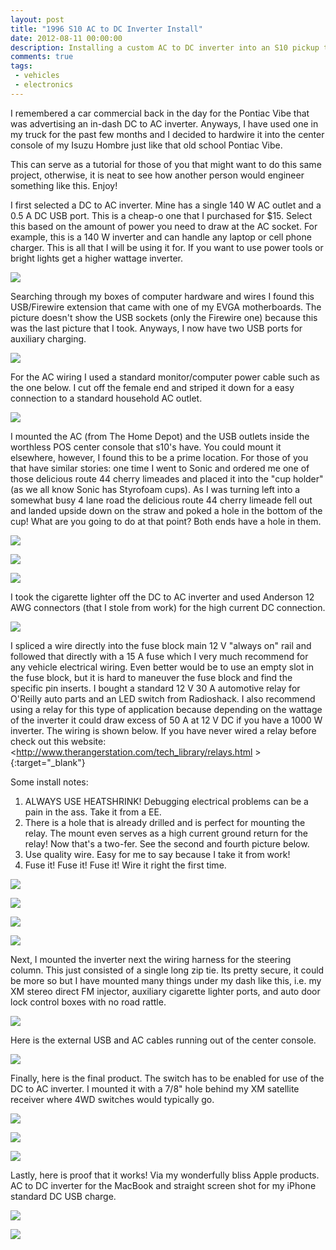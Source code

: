 ```yaml
---
layout: post
title: "1996 S10 AC to DC Inverter Install"
date: 2012-08-11 00:00:00
description: Installing a custom AC to DC inverter into an S10 pickup truck
comments: true
tags: 
 - vehicles
 - electronics
---
```


I remembered a car commercial back in the day for the Pontiac Vibe that was advertising an in-dash DC to AC inverter. Anyways, I have used one in my truck for the past few months and I decided to hardwire it into the center console of my Isuzu Hombre just like that old school Pontiac Vibe.

This can serve as a tutorial for those of you that might want to do this same project, otherwise, it is neat to see how another person would engineer something like this. Enjoy!

I first selected a DC to AC inverter. Mine has a single 140 W AC outlet and a 0.5 A DC USB port. This is a cheap-o one that I purchased for $15. Select this based on the amount of power you need to draw at the AC socket. For example, this is a 140 W inverter and can handle any laptop or cell phone charger. This is all that I will be using it for. If you want to use power tools or bright lights get a higher wattage inverter.

![](https://lh6.googleusercontent.com/-JO1nklSvSgw/UCYCoBvtYCI/AAAAAAAAALQ/eLNQBhDb1Qk/s767/1.JPG)

Searching through my boxes of computer hardware and wires I found this USB/Firewire extension that came with one of my EVGA motherboards. The picture doesn't show the USB sockets (only the Firewire one) because this was the last picture that I took. Anyways, I now have two USB ports for auxiliary charging.

![](https://lh3.googleusercontent.com/-oxZxCv-rp-I/UCYC54t_32I/AAAAAAAAALQ/muCtOAC_Ad8/s767/2.JPG)

For the AC wiring I used a standard monitor/computer power cable such as the one below. I cut off the female end and striped it down for a easy connection to a standard household AC outlet. 

![](http://images.samash.com/sa/HPW/HPWC400.fpx?cvt=jpg)

I mounted the AC (from The Home Depot) and the USB outlets inside the worthless POS center console that s10's have. You could mount it elsewhere, however, I found this to be a prime location. For those of you that have similar stories: one time I went to Sonic and ordered me one of those delicious route 44 cherry limeades and placed it into the "cup holder" (as we all know Sonic has Styrofoam cups). As I was turning left into a somewhat busy 4 lane road the delicious route 44 cherry limeade fell out and landed upside down on the straw and poked a hole in the bottom of the cup! What are you going to do at that point? Both ends have a hole in them.

![](https://lh6.googleusercontent.com/-DBC63iiuU4I/UCYC670s9aI/AAAAAAAAALQ/bZNSW1Jdpgw/s767/3.JPG)

![](https://lh5.googleusercontent.com/-D6rjcjROx38/UCYC62BOOnI/AAAAAAAAALQ/rr68hi_el08/s575/4.JPG)

![](https://lh3.googleusercontent.com/-orNbxh6jkO8/UCYDB-jn2JI/AAAAAAAAALQ/_VTzQzwX3Mk/s767/5.JPG)

I took the cigarette lighter off the DC to AC inverter and used Anderson 12 AWG connectors (that I stole from work) for the high current DC connection. 

![](https://lh6.googleusercontent.com/-pIKZCpzxBlk/UCYDD25uMjI/AAAAAAAAALQ/UWDNsc8AVJA/s767/6.JPG)

I spliced a wire directly into the fuse block main 12 V "always on" rail and followed that directly with a 15 A fuse which I very much recommend for any vehicle electrical wiring. Even better would be to use an empty slot in the fuse block, but it is hard to maneuver the fuse block and find the specific pin inserts. I bought a standard 12 V 30 A automotive relay for O'Reilly auto parts and an LED switch from Radioshack. I also recommend using a relay for this type of application because depending on the wattage of the inverter it could draw excess of 50 A at 12 V DC if you have a 1000 W inverter. The wiring is shown below. If you have never wired a relay before check out this website: <http://www.therangerstation.com/tech_library/relays.html >{:target="_blank"}

Some install notes:
1) ALWAYS USE HEATSHRINK! Debugging electrical problems can be a pain in the ass. Take it from a EE.
2) There is a hole that is already drilled and is perfect for mounting the relay. The mount even serves as a high current ground return for the relay! Now that's a two-fer. See the second and fourth picture below.
3) Use quality wire. Easy for me to say because I take it from work!
4) Fuse it! Fuse it! Fuse it! Wire it right the first time. 

![](https://lh5.googleusercontent.com/-7ZMm52lXPbc/UCYDBA54e-I/AAAAAAAAALQ/sLNt8w-hgxA/s767/7.JPG)

![](https://lh4.googleusercontent.com/-tInMY-048g8/UCYDGckQOoI/AAAAAAAAALQ/KwOsNhJl66o/s767/8.JPG)

![](https://lh4.googleusercontent.com/-hsLpbMCv2Qk/UCYDGUkiiwI/AAAAAAAAALQ/Kxnkgtpu5r8/s767/9.JPG)

![](https://lh6.googleusercontent.com/-jLIAe0aRPis/UCYCmQVWscI/AAAAAAAAALQ/0xOi5uBFDiY/s767/10.JPG)

Next, I mounted the inverter next the wiring harness for the steering column. This just consisted of a single long zip tie. Its pretty secure, it could be more so but I have mounted many things under my dash like this, i.e. my XM stereo direct FM injector, auxiliary cigarette lighter ports, and auto door lock control boxes with no road rattle. 

![](https://lh5.googleusercontent.com/-pi0TBfrQ2VQ/UCYCnP3d2hI/AAAAAAAAALQ/mVPH9LJJz3E/s575/11.JPG)

Here is the external USB and AC cables running out of the center console.

![](https://lh5.googleusercontent.com/-nZ9MNOp86uY/UCYCrr3n8tI/AAAAAAAAALQ/GnLWjRxupBU/s575/12.JPG)

Finally, here is the final product. The switch has to be enabled for use of the DC to AC inverter. I mounted it with a 7/8" hole behind my XM satellite receiver where 4WD switches would typically go.

![](https://lh5.googleusercontent.com/-PDI0SeO9Lvc/UCYCw9zpTSI/AAAAAAAAALQ/yT87zSLFkkE/s1113/15.JPG)

![](https://lh4.googleusercontent.com/-lSkR-HmHHZM/UCYCs4UtT3I/AAAAAAAAALQ/6CdbSDjvvXc/s575/13.JPG)

![](https://lh6.googleusercontent.com/-ZVacis5vD70/UCYCtL9OcLI/AAAAAAAAALQ/UUZyHx1y8yI/s575/14.JPG)

Lastly, here is proof that it works! Via my wonderfully bliss Apple products. AC to DC inverter for the MacBook and straight screen shot for my iPhone standard DC USB charge. 

![](https://lh5.googleusercontent.com/-BQ8huZEHGjQ/UCYCzLwi3bI/AAAAAAAAALQ/vkto-6l39xU/s1113/16.JPG)

![](https://lh4.googleusercontent.com/-YOTCC9vgj_M/UCYCuKRT1cI/AAAAAAAAAJk/Q30vIwrIVgc/s871/17.PNG)